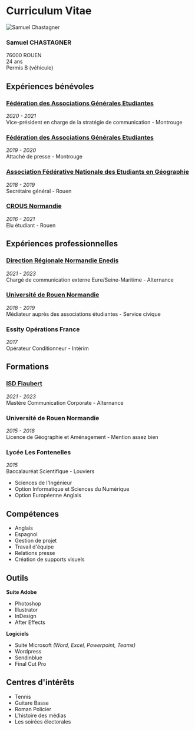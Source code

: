 # **Curriculum Vitae**

![Samuel Chastagner](https://pbs.twimg.com/profile_images/1442426892460564484/mMXjyJH6_400x400.jpg)

### **Samuel CHASTAGNER**

76000 ROUEN  
24 ans  
Permis B (véhicule)

## **Expériences bénévoles**

### [**Fédération des Associations Générales Etudiantes**](https://www.fage.org)
_2020 - 2021_  
Vice-président en charge de la stratégie de communication - Montrouge

### [**Fédération des Associations Générales Etudiantes**](https://www.fage.org)
_2019 - 2020_  
Attaché de presse - Montrouge

### [**Association Fédérative Nationale des Etudiants en Géographie**](https://afneg.org)
_2018 - 2019_  
Secrétaire général - Rouen

### [**CROUS Normandie**](https://www.crous-normandie.fr)
_2016 - 2021_  
Elu étudiant - Rouen

## **Expériences professionnelles**

### [**Direction Régionale Normandie Enedis**](https://twitter.com/enedis_normand)
_2021 - 2023_  
Chargé de communication externe Eure/Seine-Maritime - Alternance

### [**Université de Rouen Normandie**](http://formation-ve.univ-rouen.fr/les-mediateurs-347287.kjsp)
_2018 - 2019_  
Médiateur auprès des associations étudiantes - Service civique

### **Essity Opérations France**
_2017_  
Opérateur Conditionneur - Intérim

## **Formations**

### [**ISD Flaubert**](http://www.isd-flaubert.com)
_2021 - 2023_   
Mastère Communication Corporate - Alternance

### **Université de Rouen Normandie**
_2015 - 2018_  
Licence de Géographie et Aménagement - Mention assez bien

### **Lycée Les Fontenelles**
_2015_  
Baccalauréat Scientifique - Louviers
* Sciences de l'Ingénieur
* Option Informatique et Sciences du Numérique
* Option Européenne Anglais

## **Compétences**

* Anglais  
* Espagnol  
* Gestion de projet  
* Travail d'équipe
* Relations presse
* Création de supports visuels

## **Outils**

**Suite Adobe**
* Photoshop
* Illustrator
* InDesign
* After Effects

**Logiciels**
* Suite Microsoft _(Word, Excel, Powerpoint, Teams)_
* Wordpress
* Sendinblue
* Final Cut Pro

## **Centres d'intérêts**

* Tennis  
* Guitare Basse   
* Roman Policier  
* L'histoire des médias
* Les soirées électorales
